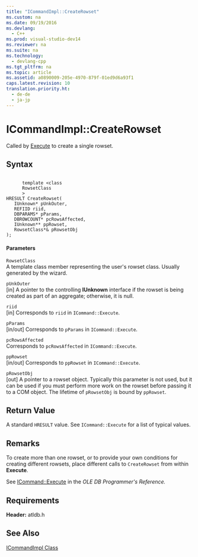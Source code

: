 ```yaml
---
title: "ICommandImpl::CreateRowset"
ms.custom: na
ms.date: 09/19/2016
ms.devlang: 
  - C++
ms.prod: visual-studio-dev14
ms.reviewer: na
ms.suite: na
ms.technology: 
  - devlang-cpp
ms.tgt_pltfrm: na
ms.topic: article
ms.assetid: a0890009-205e-4970-879f-01ed9d6a93f1
caps.latest.revision: 10
translation.priority.ht: 
  - de-de
  - ja-jp
---
```

# ICommandImpl::CreateRowset
Called by [Execute](../vs140/ICommandImpl--Execute.md) to create a single rowset.  
  
## Syntax  
  
```  
  
      template <class   
      RowsetClass  
      >  
HRESULT CreateRowset(  
   IUnknown* pUnkOuter,  
   REFIID riid,  
   DBPARAMS* pParams,  
   DBROWCOUNT* pcRowsAffected,  
   IUnknown** ppRowset,  
   RowsetClass*& pRowsetObj   
);  
```  
  
#### Parameters  
 `RowsetClass`  
 A template class member representing the user's rowset class. Usually generated by the wizard.  
  
 `pUnkOuter`  
 [in] A pointer to the controlling **IUnknown** interface if the rowset is being created as part of an aggregate; otherwise, it is null.  
  
 `riid`  
 [in] Corresponds to `riid` in `ICommand::Execute`.  
  
 `pParams`  
 [in/out] Corresponds to `pParams` in `ICommand::Execute`.  
  
 `pcRowsAffected`  
 Corresponds to `pcRowsAffected` in `ICommand::Execute`.  
  
 `ppRowset`  
 [in/out] Corresponds to `ppRowset` in `ICommand::Execute`.  
  
 `pRowsetObj`  
 [out] A pointer to a rowset object. Typically this parameter is not used, but it can be used if you must perform more work on the rowset before passing it to a COM object. The lifetime of `pRowsetObj` is bound by `ppRowset`.  
  
## Return Value  
 A standard `HRESULT` value. See `ICommand::Execute` for a list of typical values.  
  
## Remarks  
 To create more than one rowset, or to provide your own conditions for creating different rowsets, place different calls to `CreateRowset` from within **Execute**.  
  
 See [ICommand::Execute](https://msdn.microsoft.com/en-us/library/ms718095.aspx) in the *OLE DB Programmer's Reference.*  
  
## Requirements  
 **Header:** atldb.h  
  
## See Also  
 [ICommandImpl Class](../vs140/ICommandImpl-Class.md)